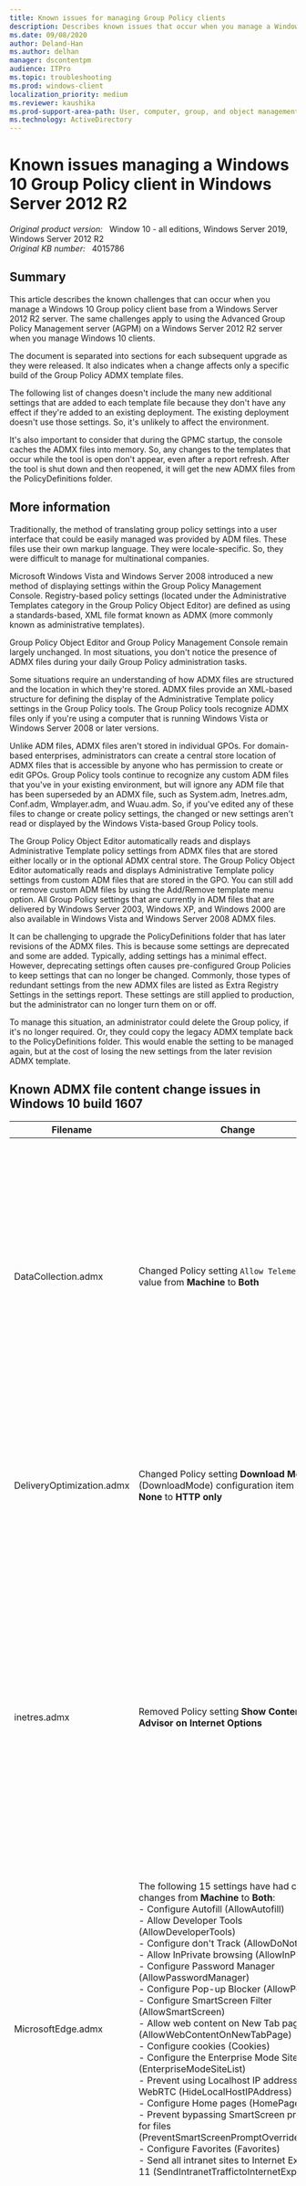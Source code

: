 ```yaml
---
title: Known issues for managing Group Policy clients
description: Describes known issues that occur when you manage a Windows 10 Group Policy Client from a Windows Server 2012 R2 server.
ms.date: 09/08/2020
author: Deland-Han
ms.author: delhan
manager: dscontentpm
audience: ITPro
ms.topic: troubleshooting
ms.prod: windows-client
localization_priority: medium
ms.reviewer: kaushika
ms.prod-support-area-path: User, computer, group, and object management
ms.technology: ActiveDirectory
---
```

# Known issues managing a Windows 10 Group Policy client in Windows Server 2012 R2

_Original product version:_ &nbsp; Window 10 - all editions, Windows Server 2019, Windows Server 2012 R2  
_Original KB number:_ &nbsp; 4015786

## Summary

This article describes the known challenges that can occur when you manage a Windows 10 Group policy client base from a Windows Server 2012 R2 server. The same challenges apply to using the Advanced Group Policy Management server (AGPM) on a Windows Server 2012 R2 server when you manage Windows 10 clients.

The document is separated into sections for each subsequent upgrade as they were released. It also indicates when a change affects only a specific build of the Group Policy ADMX template files.

The following list of changes doesn't include the many new additional settings that are added to each template file because they don't have any effect if they're added to an existing deployment. The existing deployment doesn't use those settings. So, it's unlikely to affect the environment.

It's also important to consider that during the GPMC startup, the console caches the ADMX files into memory. So, any changes to the templates that occur while the tool is open don't appear, even after a report refresh. After the tool is shut down and then reopened, it will get the new ADMX files from the PolicyDefinitions folder.

## More information

Traditionally, the method of translating group policy settings into a user interface that could be easily managed was provided by ADM files. These files use their own markup language. They were locale-specific. So, they were difficult to manage for multinational companies.

Microsoft Windows Vista and Windows Server 2008 introduced a new method of displaying settings within the Group Policy Management Console. Registry-based policy settings (located under the Administrative Templates category in the Group Policy Object Editor) are defined as using a standards-based, XML file format known as ADMX (more commonly known as administrative templates).

Group Policy Object Editor and Group Policy Management Console remain largely unchanged. In most situations, you don't notice the presence of ADMX files during your daily Group Policy administration tasks.

Some situations require an understanding of how ADMX files are structured and the location in which they're stored. ADMX files provide an XML-based structure for defining the display of the Administrative Template policy settings in the Group Policy tools. The Group Policy tools recognize ADMX files only if you're using a computer that is running Windows Vista or Windows Server 2008 or later versions.

Unlike ADM files, ADMX files aren't stored in individual GPOs. For domain-based enterprises, administrators can create a central store location of ADMX files that is accessible by anyone who has permission to create or edit GPOs. Group Policy tools continue to recognize any custom ADM files that you've in your existing environment, but will ignore any ADM file that has been superseded by an ADMX file, such as System.adm, Inetres.adm, Conf.adm, Wmplayer.adm, and Wuau.adm. So, if you've edited any of these files to change or create policy settings, the changed or new settings aren't read or displayed by the Windows Vista-based Group Policy tools.

The Group Policy Object Editor automatically reads and displays Administrative Template policy settings from ADMX files that are stored either locally or in the optional ADMX central store. The Group Policy Object Editor automatically reads and displays Administrative Template policy settings from custom ADM files that are stored in the GPO. You can still add or remove custom ADM files by using the Add/Remove template menu option. All Group Policy settings that are currently in ADM files that are delivered by Windows Server 2003, Windows XP, and Windows 2000 are also available in Windows Vista and Windows Server 2008 ADMX files.

It can be challenging to upgrade the PolicyDefinitions folder that has later revisions of the ADMX files. This is because some settings are deprecated and some are added. Typically, adding settings has a minimal effect. However, deprecating settings often causes pre-configured Group Policies to keep settings that can no longer be changed. Commonly, those types of redundant settings from the new ADMX files are listed as Extra Registry Settings in the settings report. These settings are still applied to production, but the administrator can no longer turn them on or off.

To manage this situation, an administrator could delete the Group policy, if it's no longer required. Or, they could copy the legacy ADMX template back to the PolicyDefinitions folder. This would enable the setting to be managed again, but at the cost of losing the new settings from the later revision ADMX template.

## Known ADMX file content change issues in Windows 10 build 1607

|Filename|Change|Possible effect|
|---|---|---|
| DataCollection.admx| Changed Policy setting `Allow Telemetry` class value from **Machine** to **Both**| This ADMX first appeared in Windows 10 RTM and was set to Machine in both the RTM and 1511 revisions. In build 1607, the class changed to Both. This means that the setting was applicable to both the User and Machine sides of the registry. Because this is an extension of an existing setting, this change has no expected effect. |
| DeliveryOptimization.admx| Changed Policy setting **Download Mode** (DownloadMode) configuration item from **None** to **HTTP only**| This change is a display text change only. The underlying values are the same as for previous builds of the ADMX file. So, there's no effect on production group policies. |
| inetres.admx| Removed Policy setting **Show Content Advisor on Internet Options**| This setting was deprecated from the 1607 build of the ADMX file, which has been present pre-2012 and Windows 8. This means that if the setting had already been deployed into production, and the ADMX file was upgraded, the setting remains configured, but it can't be changed without either using a custom ADMX or deleting the whole policy that stores the setting. |
| MicrosoftEdge.admx| The following 15 settings have had class changes from **Machine** to **Both**: <br/>- Configure Autofill (AllowAutofill) <br/>- Allow Developer Tools (AllowDeveloperTools) <br/>- Configure don't Track (AllowDoNotTrack) <br/>- Allow InPrivate browsing (AllowInPrivate) <br/>- Configure Password Manager (AllowPasswordManager) <br/>- Configure Pop-up Blocker (AllowPopups) <br/>- Configure SmartScreen Filter (AllowSmartScreen) <br/>- Allow web content on New Tab page (AllowWebContentOnNewTabPage) <br/>- Configure cookies (Cookies) <br/>- Configure the Enterprise Mode Site List (EnterpriseModeSiteList) <br/>- Prevent using Localhost IP address for WebRTC (HideLocalHostIPAddress) <br/>- Configure Home pages (HomePages) <br/>- Prevent bypassing SmartScreen prompts for files (PreventSmartScreenPromptOverrideForFiles) <br/>- Configure Favorites (Favorites) <br/>- Send all intranet sites to Internet Explorer 11 (SendIntranetTraffictoInternetExplorer) | This ADMX first appeared in Windows 10 RTM and was set to Machine in both the RTM and 1511 revisions. In build 1607, the class changed to Both. This means that the setting was applicable to both the User and Machine sides of the registry. Because this is an extension of an existing setting, this change has no expected effect. |
| WindowsDefender.admx| Removed Policy setting **Define the rate of detection events for logging**| This setting was deprecated from the ADMX file. This means that if the setting had already been deployed into production, and the ADMX file was upgraded, the setting remains configured, but it can't be changed without either using a custom ADMX or deleting the whole policy that stores the setting. |
| WindowsDefender.admx| Removed Policy setting **IP address range Exclusions** WindowsDefender.admx: Removed Policy setting **Port number Exclusions**| This setting was deprecated from the ADMX file. This means that if the setting had already been deployed into production, and the ADMX file was upgraded, the setting remains configured, but it can't be changed without either using a custom ADMX or deleting the whole policy that stores the setting. |
| WindowsDefender.admx| Removed Policy setting **Process Exclusions for outbound traffic**| This setting was deprecated from the ADMX file. This means that if the setting had already been deployed into production, and the ADMX file was upgraded, the setting remains configured, but it can't be changed without either using a custom ADMX or deleting the whole policy that stores the setting. |
| WindowsDefender.admx| Removed Policy setting **Threat ID Exclusions**| This setting was deprecated from the ADMX file. This means that if the setting had already been deployed into production, and the ADMX file was upgraded, the setting remains configured, but it can't be changed without either using a custom ADMX or deleting the whole policy that stores the setting. |
| WindowsDefender.admx:| Removed Policy setting **Turn on Information Protection Control**| This setting was deprecated from the ADMX file. This means that if the setting had already been deployed into production, and the ADMX file was upgraded, the setting remains configured, but it can't be changed without either using a custom ADMX or deleting the whole policy that stores the setting. |
| WindowsDefender.admx| Removed Policy setting **Turn on network protection against exploits of known vulnerabilities**| This setting was deprecated from the ADMX file. This means that if the setting had already been deployed into production, and the ADMX file was upgraded, the setting remains configured, but it can't be changed without either using a custom ADMX or deleting the whole policy that stores the setting. |
| WindowsDefender.admx| Changed Policy setting **Suppress all notifications** (UX_Configuration_Notification_Suppress) enabled and disabled value from enabledValue=0 and disabledValue=1 to enabledValue=1 and disabledValue=0| This change has occurred on build 1607 and differs from build 1511 and previous. This change enables this setting to work as expected, because to previously enable this setting, it had to be disabled. The impact for an upgrade is that if the setting was configured and the PolicyDefinitions were upgraded to 1607, then the setting will automatically revert to the opposite setting that was previously configured. <br/>See [Appendix 1 Windows Defender](#appendix-1-windows-defender) <br/>|
| WindowsDefender.admx| Removed Policy setting **Configure local setting override to turn off Intrusion Prevention System**| This setting was deprecated from the ADMX file. This means that if the setting had already been deployed into production, and the ADMX file was upgraded, the setting remains configured, but it can't be changed without either using a custom ADMX or deleting the whole policy that stores the setting. |
| WindowsExplorer.admx| Changed Policy setting **Configure Windows SmartScreen** (EnableSmartScreen), replaced drop-down item to enabled/disabled configuration item.| This setting has changed in this version from previous versions, in particular the option to enable smart screen but Require approval from an administrator before running downloaded unknown software has been deprecated. This means that if this setting was configured previously, it will become unmanageable, after the ADMX upgrade. it's also important to note that if this setting is enabled, but the smart screen was disabled, then after the upgrade, the whole setting becomes disabled. <br/>See [Appendix 2 Windows Explorer](#appendix-2-windows-explorer) |
| WindowsUpdate.admx| Removed Policy setting **Defer Upgrades and Updates** (DeferUpgrade), replaced by more detailed Policy settings (`DeferFeatureUpdates`, `DeferQualityUpdates`, `ExcludeWUDriversInQualityUpdate`, `ActiveHours`)| The defer upgrade option was made available as per Windows 10 RTM and was changed on build 1607. Once the settings have been configured and the PolicyDefinitions folder is upgraded to build 1607, the settings become unmanageable. The configured settings will remain configured, but it won't be changeable without either a custom ADMX or deleting the whole policy that stores the setting. As the new DeferUpgrade settings are new to build 1607, it's not expected to have any impact on existing configurations. <br/>See [Appendix 3 Windows Update](#appendix-3-windows-update) |
||||

## Known ADMX file content change issues in Windows 10 build 1511

| Filename| Change| Possible Effect |
|---|---|---|
| Explorer.admx| Removed Policy setting **Turn off soft landing help tips** (DisableSoftLanding)| This setting has been deprecated from the Window 10 RTM ADMX file and wasn't present in 2012 R2. This means that if the setting had already been deployed into production and the ADMX was upgraded, the setting remains configured, but it's not changeable without either using a custom ADMX or deleting the whole policy that stores the setting. |
| inetres.admx| Removed Policy setting **Prevent configuration of top-result search on Address bar** (TopResultPol) (computer/Windows Components/IE/Internet Settings/Advanced Settings/Searching)| This setting has been deprecated from the ADMX file. This means that if the setting had already been deployed into production and the ADMX was upgraded, the setting remains configured, but it's not changeable without either using a custom ADMX or deleting the whole policy that stores the setting. |
| LocationProviderAdm.admx| Deprecated Microsoft-Windows-Geolocation-WLPAdm.admx for the new filename LocationProviderAdm.admx| When you upgrade from Windows 10 RTM to Windows 10 version 1511, the new LocationProviderAdm.admx file is copied to the folder while keeping the old Microsoft-Windows-Geolocation-WLPAdm.admx file. So, there are two ADMX files that address the same policy namespace. This generating an error. See ["'Microsoft.Policies.Sensors.WindowsLocationProvider' is already defined" error when you edit a policy in Windows](https://support.microsoft.com/help/3077013)|
| MicrosoftEdge.admx| Removed Policy setting **Allows you to run scripts, like JavaScript** (AllowActiveScripting) (Computer)| This setting has been deprecated from the ADMX file. This means that if the setting had already been deployed into production and the ADMX was upgraded, the setting remains configured, but it won't be changeable without either using a custom ADMX or deleting the whole policy that stores the setting. |
| MicrosoftEdge.admx| The following nine settings have had class changes from **Both** to **Machine**: <br/>- Turn off Autofill (AllowAutofill) <br/>- Allow employees to send don't Track headers (AllowDoNotTrack) <br/>- Turn off Password Manager (AllowPasswordManager) <br/>- Turn off Pop-up Blocker (AllowPopups) <br/>- Turn off address bar search suggestions (AllowSearchSuggestionsinAddressBar) <br/>- Turn off the SmartScreen Filter (AllowSmartScreen) <br/>- Configure Cookies (Cookies) <br/>- Configure the Enterprise Mode Site List (EnterpriseModeSiteList) <br/>- Send all intranet sites to Internet Explorer 11 (SendIntranetTraffictoInternetExplorer) | A change of class from **Both** to **Machine** means that a setting is descoped from being applicable to both the User and Machine sides of a policy to only the Machine side. This means that if the policy has already been configured in the User side, you would be unable to change the user side settings again after the ADMX upgrade. However, the setting remains configured. |
| ParentalControls.admx| Was removed in this build of ADMX| When an ADMX is removed from the latest build of templates, all settings that may have been configured from previous versions of the file become stagnant. If the PolicyDefinitions folder is upgraded, the existing previous file is still present. So, there's no effect. If the contents of the PolicyDefinitions folder is removed, and the new templates are populated, and some group policies are still configured by using the settings from parentalcontrols.ADMX, the settings will still be present and functional. However, they can't be reconfigured without either using a custom ADMX or deleting the whole policy that stores the setting. |
| WindowsStore.admx| Was added, that directly replaces WinStoreUI.admx (obtained from Windows 2012/8 RTM ADMX and wasn't present in 2012 R2/8.1)| The **EnableWindowsStoreOnWTG** setting in the key named Software\Policies\Microsoft\WindowsStore that has the value name of **EnableWindowsStoreOnWTG** is deprecated. This prevents the setting from being reconfigurable without either using a custom ADMX or deleting the whole policy that stores the setting. Also, the DisableAutoDownload setting value is changed from 3 (winStoreUI) to 4 (WindowsStore). This causes the original setting to be superseded and appear under extra registry settings. This also causes the original setting to become unchangeable. However, it will still be set. See [Appendix 4 WinStoreUI upgrade to WindowsStore](#appendix-4-winstoreui-upgrade-to-windowsstore) If both files are present at the same time, the GPMC fails to load. This is because the namespaces of both files are also duplicates. This causes the error while generating the settings `reportNamespace` 'Microsoft.Policies.WindowsStore' is already defined as the target namespace for another file in the store. File \\\\\<Domain Name>\SysVol\<DomainName>\Policies\PolicyDefinitions\WinStoreUI.admx, line 4, column 80 |
||||

## Known ADMX file content change issues in Windows 10 RTM

| Filename| Change| Possible effect |
|---|---|---|
| AppXRuntime.admx| Changed Policy **Allow Microsoft accounts to be optional** class value change from **Both** to **Machine**| A change of class from **Both** to **Machine** means that a setting has been descoped from being applicable to both the User and Machine sides of a policy to just the Machine. This means that if the policy has already been configured in the User side, you can't change the User side settings again after the ADMX upgrade. However, the setting remains configured. |
| ErrorReporting.admx| Removed Policy setting **Automatically send memory dumps for OS-generated error reports** (WerAutoApproveOSDumps_1 (User setting), WerAutoApproveOSDumps_2 (Machine setting))| If the ADMX is upgraded in place from the Windows Server 2012 R2 version, you can't change the settings again. The setting remains configured. However, you can't change it without either using a custom ADMX or deleting the whole policy that stores the setting. |
| ErrorReporting.admx| Removed Policy setting **Configure Default consent** (WerDefaultConsent_1 (User setting), WerDefaultConsent_2 (Machine setting))| Once the ErrorReporting.ADMX is replaced from the 2012 R2 revision to the Windows 10 RTM version, you see the following error: **Registry value DefaultConsent is of unexpected type.** To resolve this issue, the Group Policy should either be removed, and the settings be rebuilt into a new policy using the new ADMX template. See [Appendix 5 Error reporting](#appendix-5-error-reporting) |
| inetres.admx| Removed Policy setting **Allow Internet Explorer to use the SPDY/3 network protocol**| This setting has been deprecated from the 2012 R2 ADMX file. This means that if the setting had already been deployed into production and the ADMX was upgraded, the setting remains configured. However, you can't change it without either using a custom ADMX or deleting the whole policy that stores the setting. |
| NAPXPQec.admx| The ADMX file has been deprecated.| When an ADMX has been removed from the RTM build of templates, all settings that may have been configured from previous versions of the file become stagnant. If the PolicyDefinitions folder has been upgraded, the existing previous file remains present. So, there's no effect. If the contents of the PolicyDefinitions folder has been removed, and the new templates are populated, and there are group policies still configured by using the settings from the NAPXPQec.ADMX, the settings remain present and functional. However, you can't reconfigure them without either using a custom ADMX or reinserting the file from a backup or deleting the whole policy that stores the setting. |
| NetworkProjection.admx| The ADMX file has been deprecated.| When an ADMX has been removed from the RTM build of templates, all settings that may have been configured from previous versions of the file becomes stagnant. If the PolicyDefinitions folder has been upgraded, then the existing previous file will still be present, so there will no effect. If the contents of the PolicyDefinitions folder are removed, and then the new templates are populated, and there are group policies still configured by using the settings from the NetworkProjection.ADMX, the settings remain present and functional. However, you can't reconfigure them without using a custom ADMX, reinserting the file from a backup, or deleting the whole policy that stores the setting. |
| PswdSync.admx| This file was removed and now only delivered with Server Operating Systems only| When an ADMX has been removed from the RTM build of templates, all settings that may have been configured from previous versions of the file will become stagnant. If the PolicyDefinitions folder has been upgraded, the existing previous file will remain present, so there will no effect. If the contents of the PolicyDefinitions folder has been removed, and the new templates are populated, and there are group policies still configured by using the settings from the PswdSync.ADMX, the settings will still remain present and functional. However, you can't reconfigure them without either using a custom ADMX, or reinserting the file from a backup, or reinserting the file from a server build or deleting the whole policy that stores the setting. |
| SkyDrive.admx| There are many changes to this file from 2012 R2 revision, but all change references from Skydrive to OneDrive, with relevant registry location changes also. Below are a few examples: <br/>1. Changed policyNamespace from "target prefix="skydrive" namespace="Microsoft.Policies.Skydrive"" to "target prefix="onedrive" namespace="Microsoft.Policies.OneDrive"" <br/>2. Changed category Skydrive to OneDrive <br/>3. Changed policy **Prevent the usage of OneDrive for file storage** to use the OneDrive registry key (`Software\Policies\Microsoft\Windows\OneDrive`) from the Skydrive registry key (`Software\Policies\Microsoft\Windows\Skydrive`) | After the Windows 10 RTM version of the Skydrive.admx replaces the 2012 R2 revision of the file, all control of Skydrive components is replaced with the OneDrive versions settings. If you're still using the Skydrive application, those settings will still apply. However, they'll be unmanageable without either using a custom ADMX or recovering the 2012 R2 version of the template. |
| Snis.admx| This file was removed and now only delivered with Server Operating Systems only| When an ADMX has been removed from the RTM build of templates, all settings that may have been configured from previous versions of the file will become stagnant. If the PolicyDefinitions folder has been upgraded, the existing previous file will remain present. So, there's no effect. If the contents of the PolicyDefinitions folder are removed, and the new templates are populated, and there are group policies still configured by using the settings from the Snis.ADMX, the settings will remain present and functional. However, you can't reconfigure them without either using a custom ADMX or reinserting the file from a backup or deleting the whole policy that stores the setting. |
| TerminalServer.admx| Changed Policy setting **Optimize visual experience when using RemoteFX** (TS_RemoteDesktopVirtualGraphics), removed typing error from **...ScreeenImageQuality...** to **...ScreenImageQuality...**| This setting has been changed internally and its name reference is only used to link the ADMX file to the ADML content. So, this change has no impact to the actual settings configured or the use of the settings in the policy. |
| WinStoreUI.admx| The ADMX file has been deprecated.| This file was removed for the Windows 10 RTM, so if the Microsoft Store was configured using Windows Server 2012 R2, then these settings will become extra registry settings. The settings are still present and functional. However, you can't reconfigure them without either using a custom ADMX or deleting the whole policy that stores the setting. Note: This file was replaced in Windows 10 build 1511 with the file WindowsStore.ADMX. Read the details of that file in the next section. |
||||

## ADMX source file references

|Filename|Reference Build|Revision Number|Digital Signal Date|
|---|---|---|---|
| [Windows8-Server2012ADMX-RTM.msi](https://www.microsoft.com/download/details.aspx?id=36991)| RTM| {EEDEB0DE-8C60-4EB6-A04D-7B3C5E121D03}| ‎Thursday, ‎January ‎24, ‎2013 10:08:25 PM |
| [Windows8.1-Server2012R2ADMX-RTM.msi](https://www.microsoft.com/download/details.aspx?id=41193)| RTM| {4AED4C7A-9B51-445C-9066-91F3CEE0E690}| ‎Monday, ‎November ‎25, ‎2013 2:09:46 AM |
| [Windows10-ADMX.msi](https://www.microsoft.com/download/details.aspx?id=48257)| RTM| {79A07922-2B64-445E-B6DD-5578B607A411}| ‎Monday, ‎August ‎3, ‎2015 6:07:15 AM |
| [Windows10_Version_1511_ADMX.msi](https://www.microsoft.com/download/details.aspx?id=48257)| 1511| {095735F1-0D68-4941-A4CE-16BDEC8CAF21}| ‎Tuesday, ‎November ‎17, ‎2015 7:38:18 AM |
| [Windows 10 and Windows Server 2016 ADMX.msi](https://www.microsoft.com/download/details.aspx?id=53430)| 1607| {7848F166-A24F-4AE3-AEC9-6622770F8A85}| ‎Monday December ‎19, ‎2016 2:07:42 PM, ‎ |
|||||

### Other references

- [How to create and manage the Central Store for Group Policy Administrative Templates in Windows](https://support.microsoft.com/help/3087759/how-to-create-and-manage-the-central-store-for-group-policy-administrative-templates-in-windows)
- [Managing Group Policy ADMX Files Step-by-Step Guide](/previous-versions/windows/it-pro/windows-vista/cc709647(v=ws.10))
- ["'Microsoft.Policies.Sensors.WindowsLocationProvider' is already defined" error when you edit a policy in Windows](https://support.microsoft.com/help/3077013)
- [ADMX Version History](/archive/blogs/grouppolicy/admx-version-history)
- The content differences between ADMX/L files, within an Excel spreadsheet are available here: [https://go.microsoft.com/fwlink/?linkid=829685](https://go.microsoft.com/fwlink/?linkid=829685).

## Appendix

### Appendix 1 Windows Defender

:::image type="content" source="media/known-issues-for-group-policy-clients/windows-defender-1.png" alt-text="Windows Defender setting 1":::

The same setting (without editing the policy) after an ADMX upgrade to 1607d

:::image type="content" source="media/known-issues-for-group-policy-clients/windows-defender-2.png" alt-text="Windows Defender setting 2":::

### Appendix 2 Windows Explorer

If the SmartScreen setting is enabled, and the **Require approval from an administrator before running downloaded unknown software** option is selected, you see:

:::image type="content" source="media/known-issues-for-group-policy-clients/windows-explorer-1.png" alt-text="Windows Explorer setting 1":::

After you upgrade the templates directly without changing the policy, you see:

:::image type="content" source="media/known-issues-for-group-policy-clients/windows-explorer-2.png" alt-text="Windows Explorer setting 2":::

If you select the second option ("Give a warning"), you see:

:::image type="content" source="media/known-issues-for-group-policy-clients/windows-explorer-3.png" alt-text="Windows Explorer setting 3":::

However, in the settings tab of GPMC, you see:

:::image type="content" source="media/known-issues-for-group-policy-clients/windows-explorer-4.png" alt-text="Windows Explorer setting 4":::

> [!NOTE]
> No items are listed under **Pick one of the following settings**.

After the templates are upgraded, you see:

:::image type="content" source="media/known-issues-for-group-policy-clients/windows-explorer-5.png" alt-text="Windows Explorer setting 5":::

You now enable the policy and select to disable the smart screen, as shown:

:::image type="content" source="media/known-issues-for-group-policy-clients/windows-explorer-6.png" alt-text="Windows Explorer setting 6":::

After you make this setting, you see the following in the report:

:::image type="content" source="media/known-issues-for-group-policy-clients/windows-explorer-7.png" alt-text="Windows Explorer setting 7":::

After you upgrade the templates to build 1607, the settings report reads as follows:

:::image type="content" source="media/known-issues-for-group-policy-clients/windows-explorer-8.png" alt-text="Windows Explorer setting 8":::

If you now edit the setting, you see:

:::image type="content" source="media/known-issues-for-group-policy-clients/windows-explorer-9.png" alt-text="Windows Explorer setting 9":::

### Appendix 3 Windows Update

After the policy definitions are upgraded to at least the Windows 10 RTM build, and you configure the Windows Update settings to defer upgrades, you see:

:::image type="content" source="media/known-issues-for-group-policy-clients/windows-update-1.png" alt-text="Windows Update 1":::

After the PolicyDefinitions folder is upgraded to build 1611, the settings become extra registry settings, as shown:

:::image type="content" source="media/known-issues-for-group-policy-clients/windows-update-2.png" alt-text="Windows Update 2":::

### Appendix 4 WinStoreUI upgrade to WindowsStore

Enabling the Microsoft Store options by using the Windows Server 2012 R2 build of ADMX provides the report:

:::image type="content" source="media/known-issues-for-group-policy-clients/winstoreui-upgrade-to-windowsstore-1.png" alt-text="WinStoreUI upgrade to WindowsStore 1":::

After the ADMX files are replaced in the central store by build 1511, you see:

:::image type="content" source="media/known-issues-for-group-policy-clients/winstoreui-upgrade-to-windowsstore-2.png" alt-text="WinStoreUI upgrade to WindowsStore 2":::

### Appendix 5 Error reporting

In Windows Server 2012 R2, you receive the following report if you enable **Configure Default consent**:

:::image type="content" source="media/known-issues-for-group-policy-clients/error-reporting-1.png" alt-text="Error reporting 1":::

If errorreporting.admx is replaced, the report becomes as follows:

:::image type="content" source="media/known-issues-for-group-policy-clients/error-reporting-2.png" alt-text="Error reporting 2":::

You can also see the image:

:::image type="content" source="media/known-issues-for-group-policy-clients/error-reporting-3.png" alt-text="Error reporting 3":::

After WinStoreUI is removed and WindowsStore is added, you see:

:::image type="content" source="media/known-issues-for-group-policy-clients/error-reporting-4.png" alt-text="Error reporting 4":::

After both ADMX/L templates are present in the policy definitions folder, you see:

:::image type="content" source="media/known-issues-for-group-policy-clients/error-reporting-5.png" alt-text="Error reporting 5":::
